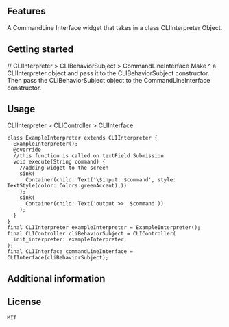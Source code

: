 
## Features
A CommandLine Interface widget that takes in a class CLIInterpreter Object.

## Getting started
// CLIInterpreter > CLIBehaviorSubject > CommandLineInterface
Make ^ a CLIInterpreter object and pass it to the CLIBehaviorSubject constructor.
Then pass the CLIBehaviorSubject object to the CommandLineInterface constructor.



## Usage
CLIInterpreter > CLIController > CLIInterface
```
class ExampleInterpreter extends CLIInterpreter {
  ExampleInterpreter();
  @override
  //this function is called on textField Submission
  void execute(String command) {
    //adding widget to the screen
    sink(
      Container(child: Text('\$input: $command', style: TextStyle(color: Colors.greenAccent),))
    );
    sink(
      Container(child: Text('output >>  $command'))
    );
  }
}
final CLIInterpreter exampleInterpreter = ExampleInterpreter();
final CLIController cliBehaviorSubject = CLIController(
  init_interpreter: exampleInterpreter,
);
final CLIInterface commandLineInterface = CLIInterface(cliBehaviorSubject);
```

## Additional information

## License
    MIT